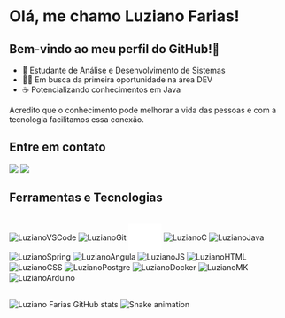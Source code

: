 # Olá, me chamo Luziano Farias!
## Bem-vindo ao meu perfil do GitHub!👋

- 📗 Estudante de Análise e Desenvolvimento de Sistemas
- 🙆‍♂️ Em busca da primeira oportunidade na área DEV
- ☕ Potencializando conhecimentos em Java

Acredito que o conhecimento pode melhorar a vida das pessoas e com a tecnologia facilitamos essa conexão.

## Entre em contato

<div>
<a href = "mailto:luzianofarias23@gmail.com"><img src="https://img.shields.io/badge/Gmail-D14836?style=for-the-badge&logo=gmail&logoColor=white" target="_blank"></a>
<a href="www.linkedin.com/in/luziano-farias" target="_blank"><img src="https://img.shields.io/badge/-LinkedIn-%230077B5?style=for-the-badge&logo=linkedin&logoColor=white" target="_blank"></a>   
</div>


## Ferramentas e Tecnologias

<div style="display: inline_block"><br>
  
  <img align="center" alt="LuzianoVSCode" height="50" width="60" src="https://cdn.jsdelivr.net/gh/devicons/devicon/icons/vscode/vscode-original-wordmark.svg">
  <img align="center" alt="LuzianoGit" height="50" width="60" src="https://cdn.jsdelivr.net/gh/devicons/devicon/icons/git/git-original.svg">
  <img align="center" alt="LuzianoGitHub" height="50" width="60" src="https://raw.githubusercontent.com/tissyane/tissyane/main/GitHub-LightIcon.png">
  <img align="center" alt="LuzianoC" height="50" width="60" src="https://cdn.jsdelivr.net/gh/devicons/devicon/icons/c/c-original.svg">
  <img align="center" alt="LuzianoJava" height="50" width="60" src="https://cdn.jsdelivr.net/gh/devicons/devicon/icons/java/java-original.svg">
  <img align="center" alt="LuzianoSpring" height="50" width="60" src="https://cdn.jsdelivr.net/gh/devicons/devicon/icons/spring/spring-original.svg">
  <img align="center" alt="LuzianoAngula" height="50" width="60" src="https://cdn.jsdelivr.net/gh/devicons/devicon/icons/angularjs/angularjs-original.svg">
  <img align="center" alt="LuzianoJS" height="50" width="60" src="https://cdn.jsdelivr.net/gh/devicons/devicon/icons/javascript/javascript-original.svg">
  <img align="center" alt="LuzianoHTML" height="50" width="60" src="https://cdn.jsdelivr.net/gh/devicons/devicon/icons/html5/html5-original.svg">
  <img align="center" alt="LuzianoCSS" height="50" width="60" src="https://cdn.jsdelivr.net/gh/devicons/devicon/icons/css3/css3-original.svg">
  <img align="center" alt="LuzianoPostgre" height="50" width="60" src="https://cdn.jsdelivr.net/gh/devicons/devicon/icons/postgresql/postgresql-original.svg">
  <img align="center" alt="LuzianoDocker" height="50" width="60" src="https://cdn.jsdelivr.net/gh/devicons/devicon/icons/docker/docker-original.svg">
  <img align="center" alt="LuzianoMK" height="50" width="60" src="https://cdn.jsdelivr.net/gh/devicons/devicon/icons/markdown/markdown-original.svg">
  <img align="center" alt="LuzianoArduino" height="50" width="60" src="https://cdn.jsdelivr.net/gh/devicons/devicon/icons/arduino/arduino-original-wordmark.svg">

</div>
<br>

![Luziano Farias GitHub stats](https://github-readme-stats.vercel.app/api?username=LuzianoFarias&show_icons=true&theme=merko)
![Snake animation](https://github.com/LuzianoFarias/LuzianoFarias/blob/output/github-contribution-grid-snake.svg)
